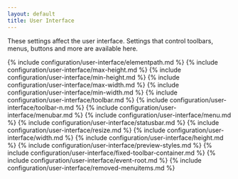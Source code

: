 ```yaml
---
layout: default
title: User Interface
---
```


These settings affect the user interface. Settings that control toolbars, menus, buttons and more are available here.

{% include configuration/user-interface/elementpath.md %}
{% include configuration/user-interface/max-height.md %}
{% include configuration/user-interface/min-height.md %}
{% include configuration/user-interface/max-width.md %}
{% include configuration/user-interface/min-width.md %}
{% include configuration/user-interface/toolbar.md %}
{% include configuration/user-interface/toolbar-n.md %}
{% include configuration/user-interface/menubar.md %}
{% include configuration/user-interface/menu.md %}
{% include configuration/user-interface/statusbar.md %}
{% include configuration/user-interface/resize.md %}
{% include configuration/user-interface/width.md %}
{% include configuration/user-interface/height.md %}
{% include configuration/user-interface/preview-styles.md %}
{% include configuration/user-interface/fixed-toolbar-container.md %}
{% include configuration/user-interface/event-root.md %}
{% include configuration/user-interface/removed-menuitems.md %}
